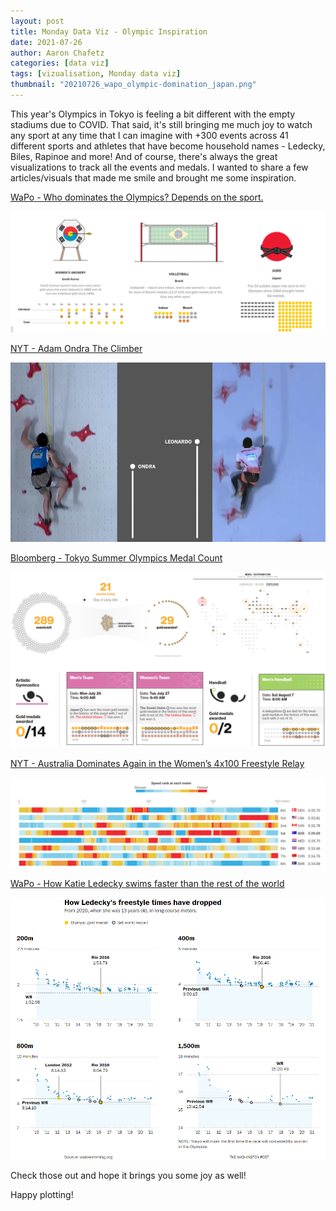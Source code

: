 ```yaml
---
layout: post
title: Monday Data Viz - Olympic Inspiration
date: 2021-07-26
author: Aaron Chafetz
categories: [data viz]
tags: [vizualisation, Monday data viz]
thumbnail: "20210726_wapo_olympic-domination_japan.png"
---
```


This year's Olympics in Tokyo is feeling a bit different with the empty stadiums due to COVID. That said, it's still bringing me much joy to watch any sport at any time that I can imagine with +300 events across 41 different sports and athletes that have become household names - Ledecky, Biles, Rapinoe and more! And of course, there's always the great visualizations to track all the events and medals. I wanted to share a few articles/visuals that made me smile and brought me some inspiration.

[WaPo  - Who dominates the Olympics? Depends on the sport.](https://www.washingtonpost.com/sports/olympics/2021/07/21/olympic-sport-dominance-country/)

![WaPo medal counts and icons for select sports dominated by a country](/assets/img/posts/20210726_wapo_olympic-domination.png)

[NYT - Adam Ondra The Climber](https://www.nytimes.com/interactive/2021/sports/olympics/adam-ondra-climbing.html)

![Ondra climbing](/assets/img/posts/20210726_nyt_ondra.png)

[Bloomberg - Tokyo Summer Olympics Medal Count](https://www.bloomberg.com/graphics/tokyo-2020-summer-olympics-medal-count/)

![Historic medal counts by sport](/assets/img/posts/20210726_bloomberg_medal-count.png)

[NYT - Australia Dominates Again in the Women’s 4x100 Freestyle Relay](https://www.nytimes.com/interactive/2021/07/25/sports/olympics/4x100-relay-swimming-olympics.html)

![Within race speeds heatmap](/assets/img/posts/20210726_nyt_freestyle-heatmap.png)

[WaPo - How Katie Ledecky swims faster than the rest of the world](https://www.washingtonpost.com/sports/olympics/interactive/2021/katie-ledecky-swimming-olympics/)

![Ledecky swim times comparision](/assets/img/posts/20210726_wapo_ledecky-comp.png)

Check those out and hope it brings you some joy as well!

Happy plotting!